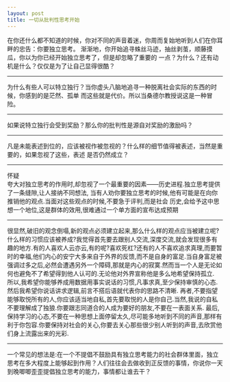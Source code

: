 ```yaml
---
layout: post
title: 一切从批判性思考开始
---
```

在你还什么都不知道的时候，你对不同的声音着迷，你周而复始地听到人们在你耳畔的忠告：你要独立思考。
渐渐地，你开始追寻蛛丝马迹，抽丝剥茧，顺藤摸瓜，你以为你已经开始独立思考了，但是却忽略了重要的
一点？为什么？还有动机是什么？仅仅是为了让自己显得很酷？  

---

为什么有些人可以特立独行？当你虚头八脑地追寻一种脱离社会实际的东西的时候，你感到的是茫然、孤单
而这些就是代价。所以当桑德尔教授说这是一种冒险。

---  

如果说特立独行会受到奖励？那么你的批判性是源自对奖励的激励吗？

---
凡是未能表述到位的，应该被视作被忽视的？什么样的细节值得被表述，当然是重要的，如果忽视了这些，表述
是否仍然成立？

---
怀疑  
夸大对独立思考的作用时,却忽视了一个最重要的因素——历史进程.独立思考提供了一条缝隙,让人接纳不同想法,
当有人劝你要独立思考的时候,他有可能是在向你推销他的观点.当面对这些观点的时候,不要急于评判,而是社会
历史,会给予这中思想一个地位,这是群体的效用,很难通过一个单方面的宣布达成预期  

---  
很显然,破旧的观念倒塌,新的观点必须建立起来,那么什么样的观点应当被建立呢?什么样的习惯应该被养成?我觉得首先要去跟别人交流,深度交流,就会发现很多有趣的地方.有的人喜欢人云亦云,有的呢?喜欢死杠?还有的人不喜欢追求真理,而要暂时的幸福,他们内心的安宁大多来自于外界的反馈,而不是自身的富足.当自身富足被强调过多之后,必然会遭遇另外一个障碍,那就是内心的寂寞.然而当一个人是无论如何也避免不了希望得到他人认可的.无论他对外界宣称他是多么地希望保持孤立.  
所以,我希望你能够养成用数据用事实说话的习惯,凡事求真,至少保持审慎的心态.
然后我希望你说话讲求逻辑,前言不搭后语就代表你的思路不清晰.
再者,不要指望能够取悦所有的人,你应该适当地自私,首先要取悦的人是你自己.当然,我说的自私不要理解成了独狼.你要跟志同道合的人成为要好的朋友,不要在一表面关系.
最后,保持学习的心态,不要在一种思想上面停留太久,尽可能多地听到不同的声音,那样有利于你包容.你要保持对社会的关心,你要去关心那些很少别人听到的声音,去欣赏他们身上流露出来的光彩.

---
一个常见的想法是:在一个不提倡不鼓励具有独立思考能力的社会群体里面，独立思考在多大程度上能够起到作用？人们往往会去做收到正反馈的事情，你说你一天到晚唧唧歪歪提倡独立思考的能力，事情都让谁去干？


